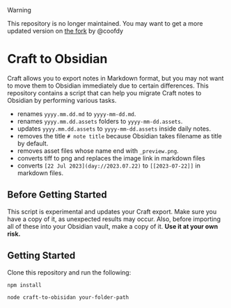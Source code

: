 > [!WARNING]
> This repository is no longer maintained.
> You may want to get a more updated version on [the fork]([url](https://github.com/coofdy/craft-to-obsidian/tree/main)) by @coofdy


# Craft to Obsidian

Craft allows you to export notes in Markdown format, but you may not want to move them to Obsidian immediately due to certain differences. This repository contains a script that can help you migrate Craft notes to Obsidian by performing various tasks.

- renames `yyyy.mm.dd.md` to `yyyy-mm-dd.md`.
- renames `yyyy.mm.dd.assets` folders to `yyyy-mm-dd.assets`.
- updates `yyyy.mm.dd.assets` to `yyyy-mm-dd.assets` inside daily notes.
- removes the title `# note title` because Obsidian takes filename as title by default.
- removes asset files whose name end with `_preview.png`.
- converts tiff to png and replaces the image link in markdown files
- converts `[22 Jul 2023](day://2023.07.22)` to `[[2023-07-22]]` in markdown files.

## Before Getting Started

This script is experimental and updates your Craft export. Make sure you have a copy of it, as unexpected results may occur. Also, before importing all of these into your Obsidian vault, make a copy of it. **Use it at your own risk.**

## Getting Started

Clone this repository and run the following:

```sh
npm install

node craft-to-obisidan your-folder-path
```
